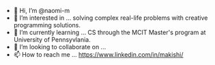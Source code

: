 - 👋 Hi, I’m @naomi-m
- 👀 I’m interested in ... solving complex real-life problems with creative programming solutions.
- 🌱 I’m currently learning ... CS through the MCIT Master's program at University of Pennsyvlania.
- 💞️ I’m looking to collaborate on ...
- 📫 How to reach me ... https://www.linkedin.com/in/makishi/

<!---
naomi-m/naomi-m is a ✨ special ✨ repository because its `README.md` (this file) appears on your GitHub profile.
You can click the Preview link to take a look at your changes.
--->

